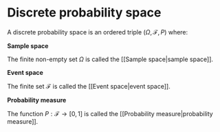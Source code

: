 # Discrete probability space

A discrete probability space is an ordered triple $(\Omega, \mathcal{F}, P)$ where:

**Sample space**

The finite non-empty set $\Omega$ is called the [[Sample space|sample space]].

**Event space**

The finite set $\mathcal{F}$ is called the [[Event space|event space]].

**Probability measure**

The function $P:\mathcal{F}\to[0,1]$ is called the [[Probability measure|probability measure]].
